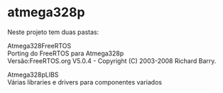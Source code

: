 # atmega328p

Neste projeto tem duas pastas:

Atmega328FreeRTOS\
Porting do FreeRTOS para Atmega328p\
Versão:FreeRTOS.org V5.0.4 - Copyright (C) 2003-2008 Richard Barry.

Atmega328pLIBS\
Várias libraries e drivers para componentes variados
